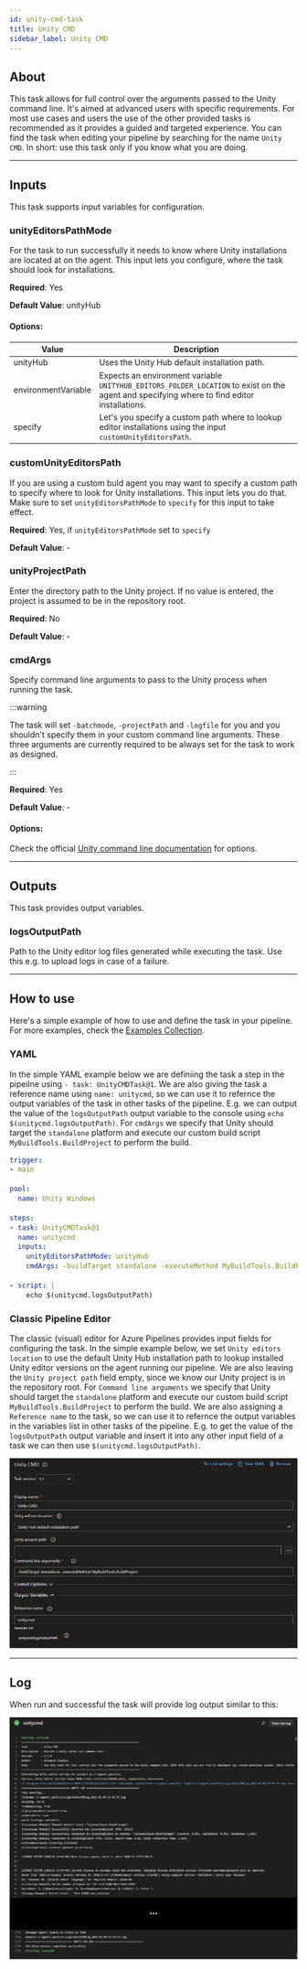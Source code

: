 ```yaml
---
id: unity-cmd-task
title: Unity CMD
sidebar_label: Unity CMD
---
```


## About

This task allows for full control over the arguments passed to the Unity command line. It's aimed at advanced users with specific requirements. For most use cases and users the use of the other provided tasks is recommended as it provides a guided and targeted experience. You can find the task when editing your pipeline by searching for the name `Unity CMD`. In short: use this task only if you know what you are doing.

---

## Inputs

This task supports input variables for configuration.

### unityEditorsPathMode

For the task to run successfully it needs to know where Unity installations are located at on the agent. This input lets you configure,
where the task should look for installations.

**Required**: Yes

**Default Value**: unityHub

#### Options:

| Value               | Description                                                                                                                                 |
| ------------------- | ------------------------------------------------------------------------------------------------------------------------------------------- |
| unityHub            | Uses the Unity Hub default installation path.                                                                                               |
| environmentVariable | Expects an environment variable `UNITYHUB_EDITORS_FOLDER_LOCATION` to exist on the agent and specifying where to find editor installations. |
| specify             | Let's you specify a custom path where to lookup editor installations using the input `customUnityEditorsPath`.                              |

### customUnityEditorsPath

If you are using a custom buld agent you may want to specify a custom path to specify where to look for Unity installations. This input lets you do that.
Make sure to set `unityEditorsPathMode` to `specify` for this input to take effect.

**Required**: Yes, if `unityEditorsPathMode` set to `specify`

**Default Value**: -

### unityProjectPath

Enter the directory path to the Unity project. If no value is entered, the project is assumed to be in the repository root.

**Required**: No

**Default Value**: -

### cmdArgs

Specify command line arguments to pass to the Unity process when running the task.

:::warning

The task will set `-batchmode`, `-projectPath` and `-logfile` for you and you shouldn't specify them in your custom command line arguments. These three arguments are currently required to be always set for the task to work as designed.

:::

**Required**: Yes

**Default Value**: -

#### Options:

Check the official [Unity command line documentation](https://docs.unity3d.com/Manual/CommandLineArguments.html) for options.

---

## Outputs

This task provides output variables.

### logsOutputPath

Path to the Unity editor log files generated while executing the task. Use this e.g. to upload logs in case of a failure.

---

## How to use

Here's a simple example of how to use and define the task in your pipeline. For more examples, check the [Examples Collection](./examples.md).

### YAML

In the simple YAML example below we are definiing the task a step in the pipeilne using `- task: UnityCMDTask@1`. We are also giving the task a reference name using `name: unitycmd`, so we can use it to refernce the output variables of the task in other tasks of the pipeline. E.g. we can output the value of the `logsOutputPath` output variable to the console using `echo $(unitycmd.logsOutputPath)`. For `cmdArgs` we specify that Unity should target the `standalone` platform and execute our custom build script `MyBuildTools.BuildProject` to perform the build.

```yaml
trigger:
- main

pool:
  name: Unity Windows

steps:
- task: UnityCMDTask@1
  name: unitycmd
  inputs:
    unityEditorsPathMode: unityHub
    cmdArgs: -buildTarget standalone -executeMethod MyBuildTools.BuildProject

- script: |
    echo $(unitycmd.logsOutputPath)
```

### Classic Pipeline Editor

The classic (visual) editor for Azure Pipelines provides input fields for configuring the task. In the simple example below, we set `Unity editors location` to use the default Unity Hub installation path to lookup installed Unity editor versions on the agent running our pipeline. We are also leaving the `Unity project path` field empty, since we know our Unity project is in the repository root. For `Command line arguments` we specify that Unity should target the `standalone` platform and execute our custom build script `MyBuildTools.BuildProject` to perform the build. We are also assigning a `Reference name` to the task, so we can use it to refernce the output variables in the variables list in other tasks of the pipeline. E.g. to get the value of the `logsOutputPath` output variable and insert it into any other input field of a task we can then use `$(unitycmd.logsOutputPath)`.

![Classic Pipeline Designer Task Configuration](../../static/img/unity-cmd-task/unity-cmd-classic.png)

---

## Log

When run and successful the task will provide log output similar to this:

![Task Log](../../static/img/unity-cmd-task/unity-cmd-log.png)